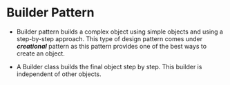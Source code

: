 # Builder Pattern


- Builder pattern builds a complex object using simple objects and using a step-by-step approach. This type of design pattern comes under **_creational_** pattern as this pattern provides one of the best ways to create an object.


- A Builder class builds the final object step by step. This builder is independent of other objects.

